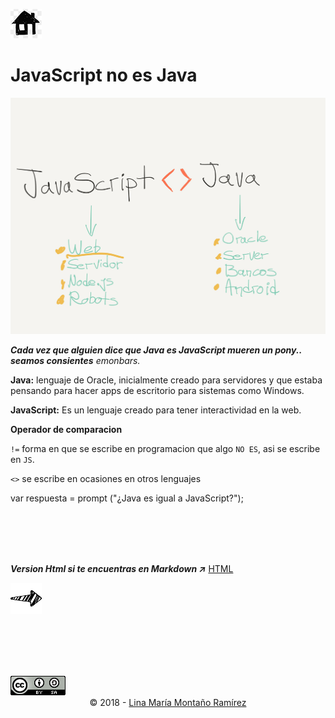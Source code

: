 [![basic](../../img/home.png)](https://calypsobronte.github.io/basicprogramming/)

# JavaScript no es Java

![basicProgrammig][basico]

***Cada vez que alguien dice que  Java  es  JavaScript  mueren un pony.. seamos consientes*** *emonbars.*

**Java:**  lenguaje de Oracle, inicialmente creado para servidores y que estaba pensando para hacer apps de escritorio para sistemas como Windows.

**JavaScript:**  Es un lenguaje creado para tener interactividad en la web. 

**Operador de comparacion**

`!=` forma en que se escribe en programacion que algo `NO ES`, asi se escribe en `JS`.

`<>` se escribe en ocasiones en otros lenguajes


var respuesta = prompt ("¿Java es igual a JavaScript?");


<br />
 <br />
 <br />
 <br />

***Version Html si te encuentras en Markdown :arrow_upper_right:***    [HTML](https://calypsobronte.github.io/basicprogramming/programmingFundamentals/javascript-is-not-java/Notes.html)

  [![basica](../../img/siguiente.png)]()

 
 <br />
 <br />
 <br />
 <br />
 <center>
   <footer>
      <a style="float: left" rel="license" href="https://creativecommons.org/licenses/by-sa/3.0/deed.en_US"><img alt="Creative Commons License" style="border-width:0" src="../../img/cc.png"></a>
 <p>
 <br />
 <br />
       © 2018  -
         <a href="https://github.com/calypsobronte">Lina María Montaño Ramírez</a>
     </p>

   </footer>
   </center>



<!-- Enlaces de Imagenes -->
[basico]: ../../img/ProgBasica-03.jpg  "Programacion Basica"